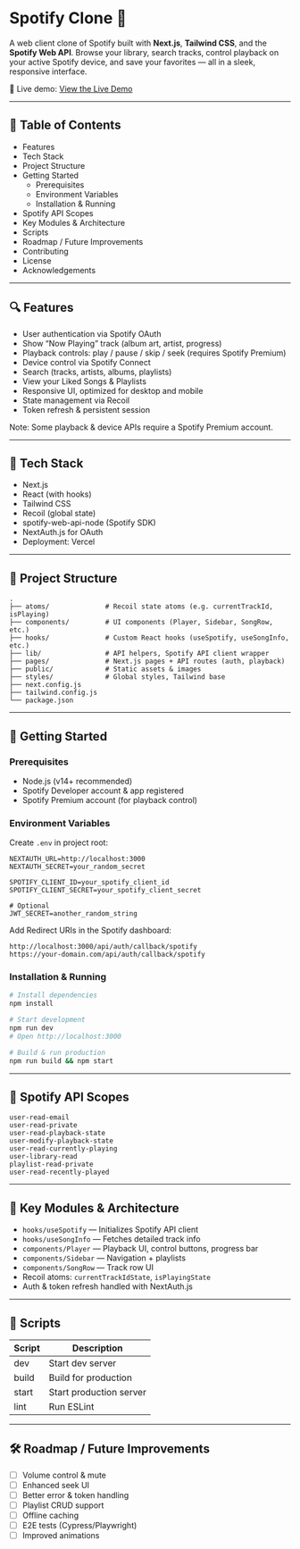 # Spotify Clone 🎵

A web client clone of Spotify built with **Next.js**, **Tailwind CSS**, and the **Spotify Web API**.
Browse your library, search tracks, control playback on your active Spotify device, and save your favorites — all in a sleek, responsive interface.

📍 Live demo: [View the Live Demo](https://spotify-clone-bice-sigma-58.vercel.app)

------------------------------------------------------------

## 🧭 Table of Contents

- Features
- Tech Stack
- Project Structure
- Getting Started
  - Prerequisites
  - Environment Variables
  - Installation & Running
- Spotify API Scopes
- Key Modules & Architecture
- Scripts
- Roadmap / Future Improvements
- Contributing
- License
- Acknowledgements

------------------------------------------------------------

## 🔍 Features

- User authentication via Spotify OAuth
- Show “Now Playing” track (album art, artist, progress)
- Playback controls: play / pause / skip / seek (requires Spotify Premium)
- Device control via Spotify Connect
- Search (tracks, artists, albums, playlists)
- View your Liked Songs & Playlists
- Responsive UI, optimized for desktop and mobile
- State management via Recoil
- Token refresh & persistent session

Note: Some playback & device APIs require a Spotify Premium account.

------------------------------------------------------------

## 🧱 Tech Stack

- Next.js
- React (with hooks)
- Tailwind CSS
- Recoil (global state)
- spotify-web-api-node (Spotify SDK)
- NextAuth.js for OAuth
- Deployment: Vercel

------------------------------------------------------------

## 📁 Project Structure

```
.
├── atoms/              # Recoil state atoms (e.g. currentTrackId, isPlaying)
├── components/         # UI components (Player, Sidebar, SongRow, etc.)
├── hooks/              # Custom React hooks (useSpotify, useSongInfo, etc.)
├── lib/                # API helpers, Spotify API client wrapper
├── pages/              # Next.js pages + API routes (auth, playback)
├── public/             # Static assets & images
├── styles/             # Global styles, Tailwind base
├── next.config.js
├── tailwind.config.js
└── package.json
```

------------------------------------------------------------

## 🚀 Getting Started

### Prerequisites

- Node.js (v14+ recommended)
- Spotify Developer account & app registered
- Spotify Premium account (for playback control)

### Environment Variables

Create `.env` in project root:

```env
NEXTAUTH_URL=http://localhost:3000
NEXTAUTH_SECRET=your_random_secret

SPOTIFY_CLIENT_ID=your_spotify_client_id
SPOTIFY_CLIENT_SECRET=your_spotify_client_secret

# Optional
JWT_SECRET=another_random_string
```

Add Redirect URIs in the Spotify dashboard:

```
http://localhost:3000/api/auth/callback/spotify
https://your-domain.com/api/auth/callback/spotify
```

### Installation & Running

```bash
# Install dependencies
npm install

# Start development
npm run dev
# Open http://localhost:3000

# Build & run production
npm run build && npm start
```

------------------------------------------------------------

## 🔐 Spotify API Scopes

```text
user-read-email
user-read-private
user-read-playback-state
user-modify-playback-state
user-read-currently-playing
user-library-read
playlist-read-private
user-read-recently-played
```

------------------------------------------------------------

## 🧩 Key Modules & Architecture

- `hooks/useSpotify` — Initializes Spotify API client
- `hooks/useSongInfo` — Fetches detailed track info
- `components/Player` — Playback UI, control buttons, progress bar
- `components/Sidebar` — Navigation + playlists
- `components/SongRow` — Track row UI
- Recoil atoms: `currentTrackIdState`, `isPlayingState`
- Auth & token refresh handled with NextAuth.js

------------------------------------------------------------

## 🧪 Scripts

| Script   | Description              |
|----------|--------------------------|
| dev      | Start dev server         |
| build    | Build for production     |
| start    | Start production server  |
| lint     | Run ESLint               |

------------------------------------------------------------

## 🛠 Roadmap / Future Improvements

- [ ] Volume control & mute
- [ ] Enhanced seek UI
- [ ] Better error & token handling
- [ ] Playlist CRUD support
- [ ] Offline caching
- [ ] E2E tests (Cypress/Playwright)
- [ ] Improved animations
